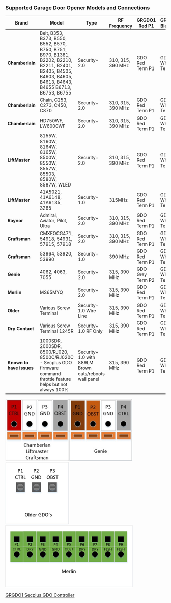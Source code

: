 ### Supported Garage Door Opener Models and Connections

| Brand       | Model                 | Type            | RF Frequency         | GRGDO1 Red P1 | GRGDO1 Black P2 | GRGDO1 Grey P4 |
|-------------|-----------------------|-----------------|----------------------|---------------|---------------|---------------|
| **Chamberlain** | Belt, B353, B373, B550, B552, B570, B750, B751, B970, B1381, B2202, B2210, B2211, B2401, B2405, B4505, B4603, B4605, B4613, B4643, B4655 B6713, B6753, B6755| Security+ 2.0   | 310, 315, 390 MHz    | GDO Red Term P1 | GDO White Term P2 | GDO Grey Term P4 |
| **Chamberlain** |Chain, C253, C273, C450, C870 | Security+ 2.0   | 310, 315, 390 MHz    | GDO Red Term P1 | GDO White Term P2 | GDO Grey Term P4 |
| **Chamberlain** | HD750WF, LW6000WF | Security+ 2.0   | 310, 315, 390 MHz    | GDO Red Term P1 | GDO White Term P2 | GDO Grey Term P4 |
| **LiftMaster**  | 8155W, 8160W, 8164W, 8165W, 8500W, 8550W, 8557W, 85503, 8580W, 8587W, WLED | Security+ 2.0   | 310, 315, 390 MHz    | GDO Red Term P1 | GDO White Term P2 | GDO Grey Term P4 |
| **LiftMaster**  | 41A5021, 41A6148, 41A6135, 3265 | Security+ 1.0   | 315MHz    | GDO Red Term P1 | GDO White Term P2 | GDO Grey Term P3 |
| **Raynor**      | Admiral, Aviator, Pilot, Ultra | Security+ 2.0   | 310, 315, 390 MHz    | GDO Red Term P1 | GDO White Term P2 | GDO Grey Term P4 |
| **Craftsman**   | CMXEOCG471, 54918, 54931, 57915, 57918 | Security+ 2.0   | 310, 315, 390 MHz    | GDO Red Term P1 | GDO White Term P2 | GDO Grey Term P4 |
| **Craftsman**   | 53964, 53920, 53990         | Security+ 1.0   | 390 MHz              | GDO Red Term P1 | GDO White Term P2 | GDO Grey Term P3 |
| **Genie**       | 4062, 4063, 7055 | Security+ 2.0   | 315, 390 MHz         | GDO Grey Term P2 | GDO White Term P3 | GDO Red Term P4 |
| **Merlin**      | MS65MYQ | Security+ 2.0   | 315, 390 MHz         | GDO Red Term P1 | GDO White Term P4 | GDO Grey Term P5 |
| **Older**       | Various Screw Terminal | Security+ 1.0 Wire Line   | 315, 390 MHz         | GDO Red Term P1 | GDO White Term P2 | GDO Grey Term P3 |
| **Dry Contact**       | Various Screw Terminal 1245R  | Security+ 1.0 RF Only  | 315, 390 MHz         | GDO Red Term P1 | GDO White Term P2 | GDO Grey Term P3 |
| **Known to have issues**       | 1000SDR, 2000SDR, 8500/RJ020, 8500C/RJ020C - Secplus GDO firmware command throttle feature helps but not always 100% | Security+ 1.0 with 889LM Brown outs/reboots wall panel | 315, 390 MHz         | GDO Red Term P1 | GDO White Term P2 | GDO Grey Term P3 |


<img src="/images/gdo/qc.connector.chamberlan.jpg" alt="Chamberlan" style="width: 200px;"/><img src="/images/gdo/qc.connector.genie.jpg" alt="Genie" style="width: 200px;"/><img src="/images/gdo/screw.connector.jpg" alt="Older" style="width: 200px;"/>
<img src="/images/gdo/qc.merlin.connections.jpg" alt="Merlin" style="width: 400px;"/>

[GRGDO1 Secplus GDO Controller](https://www.gelidus.ca/product/gelidus-research-ac-powered-ratgdo-compatible-board/)